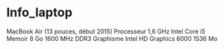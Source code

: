 # Info_laptop
MacBook Air (13 pouces, début 2015)
Processeur 1,6 GHz Intel Core i5
Memoir 8 Go 1600 MHz DDR3
Graphisme Intel HD Graphics 6000 1536 Mo